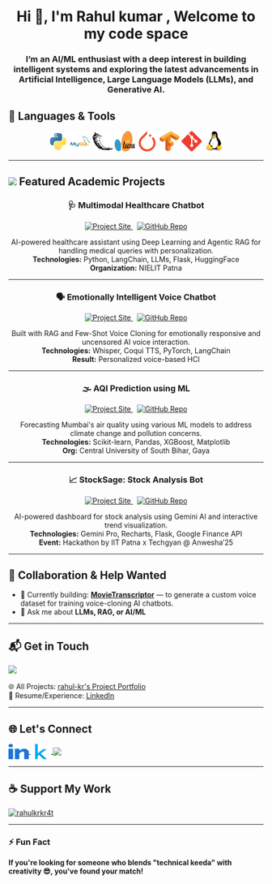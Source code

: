 
<h1 align="center">Hi 👋, I'm Rahul kumar , Welcome to my code space </h1>
<h3 align="center">I’m an AI/ML enthusiast with a deep interest in building intelligent systems and exploring the latest advancements in Artificial Intelligence, Large Language Models (LLMs), and Generative AI.</h3>

## 🔧 Languages & Tools

<p align="center">
  <img src="https://raw.githubusercontent.com/teamedwardforever/Readme-Generator/main/svg/Skills/Languages/python-original.svg" alt="Python" width="40" height="40"/>
  <img src="https://raw.githubusercontent.com/teamedwardforever/Readme-Generator/main/svg/Skills/Database/mysql-original-wordmark.svg" alt="MySQL" width="40" height="40"/>
  <img src="https://raw.githubusercontent.com/teamedwardforever/Readme-Generator/main/svg/Skills/Framework/pocoo_flask-icon.svg" alt="Flask" width="40" height="40"/>
  <img src="https://raw.githubusercontent.com/teamedwardforever/Readme-Generator/main/svg/Skills/ML/Scikit_learn_logo_small.svg" alt="Scikit-learn" width="40" height="40"/>
  <img src="https://raw.githubusercontent.com/teamedwardforever/Readme-Generator/main/svg/Skills/ML/pytorch-icon.svg" alt="PyTorch" width="40" height="40"/>
  <img src="https://raw.githubusercontent.com/teamedwardforever/Readme-Generator/main/svg/Skills/ML/tensorflow-icon.svg" alt="TensorFlow" width="40" height="40"/>
  <img src="https://raw.githubusercontent.com/teamedwardforever/Readme-Generator/main/svg/Skills/Other/git-scm-icon.svg" alt="Git" width="40" height="40"/>
  <img src="https://raw.githubusercontent.com/teamedwardforever/Readme-Generator/main/svg/Skills/Other/linux-original.svg" alt="Linux" width="40" height="40"/>
</p>

---

<h2 align="left">
  <img src="https://media.giphy.com/media/j2pOGeGYKe2xCCKwfi/giphy.gif" width="25" />
  Featured Academic Projects
</h2>

<!-- Project 1 -->
<div align="center">
  <h3>🩺 Multimodal Healthcare Chatbot</h3>
  <a href="https://sites.google.com/view/rahul-kr/projects/a-multimodel-heathcare-chatbot" target="_blank">
    <img src="https://img.shields.io/badge/View_Project-Site-blue?style=for-the-badge&logo=google" alt="Project Site">
  </a>
  &nbsp;
  <a href="https://github.com/rahulkr43/A-Multimodel-Healthcare-Chatbot-Healthgenie" target="_blank">
    <img src="https://img.shields.io/badge/Source_Code-GitHub-black?style=for-the-badge&logo=github" alt="GitHub Repo">
  </a>
  <p>
    AI-powered healthcare assistant using Deep Learning and Agentic RAG for handling medical queries with personalization.<br>
    <b>Technologies:</b> Python, LangChain, LLMs, Flask, HuggingFace<br>
    <b>Organization:</b> NIELIT Patna
  </p>
</div>

---

<!-- Project 2 -->
<div align="center">
  <h3>🗣️ Emotionally Intelligent Voice Chatbot</h3>
  <a href="https://sites.google.com/view/rahul-kr/projects/emo-ai-voice-chatbot" target="_blank">
    <img src="https://img.shields.io/badge/View_Project-Site-blue?style=for-the-badge&logo=google" alt="Project Site">
  </a>
  &nbsp;
  <a href="https://github.com/rahulkr43/An-emotionally-intelligent-voice-chatbot" target="_blank">
    <img src="https://img.shields.io/badge/Source_Code-GitHub-black?style=for-the-badge&logo=github" alt="GitHub Repo">
  </a>
  <p>
    Built with RAG and Few-Shot Voice Cloning for emotionally responsive and uncensored AI voice interaction.<br>
    <b>Technologies:</b> Whisper, Coqui TTS, PyTorch, LangChain<br>
    <b>Result:</b> Personalized voice-based HCI
  </p>
</div>

---

<!-- Project 3 -->
<div align="center">
  <h3>🌫️ AQI Prediction using ML</h3>
  <a href="https://sites.google.com/view/rahul-kr/projects/aqi-prediction-using-ml" target="_blank">
    <img src="https://img.shields.io/badge/View_Project-Site-blue?style=for-the-badge&logo=google" alt="Project Site">
  </a>
  &nbsp;
  <a href="https://github.com/rahulkr43/Prediction-of-Air-Quality-Index-AQI-for-Mumbai-Region" target="_blank">
    <img src="https://img.shields.io/badge/Source_Code-GitHub-black?style=for-the-badge&logo=github" alt="GitHub Repo">
  </a>
  <p>
    Forecasting Mumbai's air quality using various ML models to address climate change and pollution concerns.<br>
    <b>Technologies:</b> Scikit-learn, Pandas, XGBoost, Matplotlib<br>
    <b>Org:</b> Central University of South Bihar, Gaya
  </p>
</div>

---

<!-- Project 4 -->
<div align="center">
  <h3>📈 StockSage: Stock Analysis Bot</h3>
  <a href="https://sites.google.com/view/rahul-kr/projects/stocksage" target="_blank">
    <img src="https://img.shields.io/badge/View_Project-Site-blue?style=for-the-badge&logo=google" alt="Project Site">
  </a>
  &nbsp;
  <a href="https://github.com/rahulkr43/StockSage-" target="_blank">
    <img src="https://img.shields.io/badge/Source_Code-GitHub-black?style=for-the-badge&logo=github" alt="GitHub Repo">
  </a>
  <p>
    AI-powered dashboard for stock analysis using Gemini AI and interactive trend visualization.<br>
    <b>Technologies:</b> Gemini Pro, Recharts, Flask, Google Finance API<br>
    <b>Event:</b> Hackathon by IIT Patna x Techgyan @ Anwesha’25
  </p>
</div>

---

## 🤝 Collaboration & Help Wanted
- 🤖 Currently building: [**MovieTranscriptor**](https://sites.google.com/view/rahul-kr/projects/movietranscriptor) — to generate a custom voice dataset for training voice-cloning AI chatbots.
- 🧠 Ask me about **LLMs, RAG, or AI/ML**

---

## 📬 Get in Touch

<a href="mailto:rahulkr.kr43@gmail.com">
  <img src="https://img.shields.io/badge/-Gmail-%23333?style=for-the-badge&logo=gmail&logoColor=white" />
</a>
<br/>

🌐 All Projects: [rahul-kr's Project Portfolio](https://sites.google.com/view/rahul-kr/home)  
📄 Resume/Experience: [LinkedIn](https://www.linkedin.com/in/rahulkumahato/)

---

## 🌐 Let's Connect

<p align="left">
  <a href="https://linkedin.com/in/rahulkumahato" target="blank">
    <img align="center" src="https://raw.githubusercontent.com/teamedwardforever/Readme-Generator/main/svg/Social/linked-in-alt.svg" alt="rahulkumahato" height="30" width="40" />
  </a>
  <a href="https://kaggle.com/rehankr" target="blank">
    <img align="center" src="https://raw.githubusercontent.com/teamedwardforever/Readme-Generator/main/svg/Social/kaggle.svg" alt="rehankr" height="30" width="40" />
  </a>
  <a href="https://github.com/rahulkr43" target="blank">
    <img align="center" src="https://img.shields.io/badge/GitHub-100000?style=for-the-badge&logo=github&logoColor=white" height="30"/>
  </a>
</p>

---

## ☕ Support My Work

<a href="https://www.buymeacoffee.com/rahulkrkr4t">
  <img src="https://cdn.buymeacoffee.com/buttons/v2/default-yellow.png" height="50" width="210" alt="rahulkrkr4t" />
</a>

---

### ⚡ Fun Fact
**If you're looking for someone who blends "technical keeda" with creativity 😎, you've found your match!**
